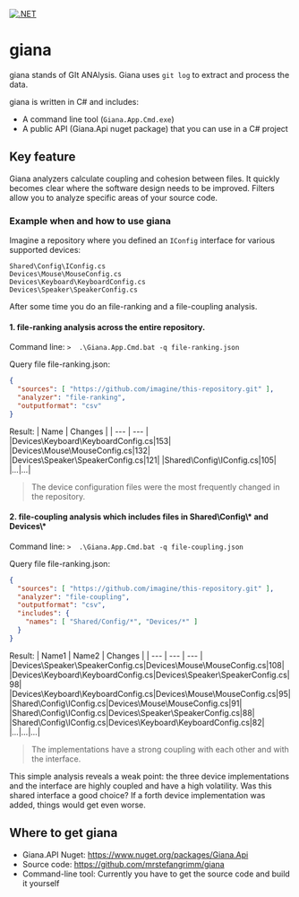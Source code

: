 [![.NET](https://github.com/mrstefangrimm/giana/actions/workflows/ci.yml/badge.svg)](https://github.com/mrstefangrimm/giana/actions/workflows/ci.yml)

# giana

giana stands of GIt ANAlysis. Giana uses `git log` to extract and process the data.

giana is written in C# and includes:
 - A command line tool (`Giana.App.Cmd.exe`)
 - A public API (Giana.Api nuget package) that you can use in a C# project


## Key feature

Giana analyzers calculate coupling and cohesion between files. It quickly becomes clear where the software design needs to be improved. Filters allow you to analyze specific areas of your source code.

### Example when and how to use giana

Imagine a repository where you defined an `IConfig` interface for various supported devices:

```
Shared\Config\IConfig.cs
Devices\Mouse\MouseConfig.cs
Devices\Keyboard\KeyboardConfig.cs
Devices\Speaker\SpeakerConfig.cs
```

After some time you do an file-ranking and a file-coupling analysis.

#### 1. file-ranking analysis across the entire repository.

Command line:
`>  .\Giana.App.Cmd.bat -q file-ranking.json`

Query file file-ranking.json:
```json
{
  "sources": [ "https://github.com/imagine/this-repository.git" ],
  "analyzer": "file-ranking",
  "outputformat": "csv"
}
```

Result:
| Name | Changes |
| --- | --- |
|Devices\Keyboard\KeyboardConfig.cs|153|
|Devices\Mouse\MouseConfig.cs|132|
|Devices\Speaker\SpeakerConfig.cs|121|
|Shared\Config\IConfig.cs|105|
|*...*|*...*|
  > The device configuration files were the most frequently changed in the repository.

#### 2. file-coupling analysis which includes files in Shared\Config\\* and Devices\\*

Command line:
`>  .\Giana.App.Cmd.bat -q file-coupling.json`

Query file file-ranking.json:
```json
{
  "sources": [ "https://github.com/imagine/this-repository.git" ],
  "analyzer": "file-coupling",
  "outputformat": "csv",
  "includes": {
    "names": [ "Shared/Config/*", "Devices/*" ]
  }
}
```

Result:
| Name1 | Name2 | Changes |
| --- | --- | --- |
|Devices\Speaker\SpeakerConfig.cs|Devices\Mouse\MouseConfig.cs|108|
|Devices\Keyboard\KeyboardConfig.cs|Devices\Speaker\SpeakerConfig.cs|98|
|Devices\Keyboard\KeyboardConfig.cs|Devices\Mouse\MouseConfig.cs|95|
|Shared\Config\IConfig.cs|Devices\Mouse\MouseConfig.cs|91|
|Shared\Config\IConfig.cs|Devices\Speaker\SpeakerConfig.cs|88|
|Shared\Config\IConfig.cs|Devices\Keyboard\KeyboardConfig.cs|82|
|*...*|*...*|*...*|
  > The implementations have a strong coupling with each other and with the interface.


This simple analysis reveals a weak point: the three device implementations and the interface are highly coupled and have a high volatility.
Was this shared interface a good choice? If a forth device implementation was added, things would get even worse.

## Where to get giana

 - Giana.API Nuget: https://www.nuget.org/packages/Giana.Api
 - Source code: https://github.com/mrstefangrimm/giana
 - Command-line tool: Currently you have to get the source code and build it yourself

